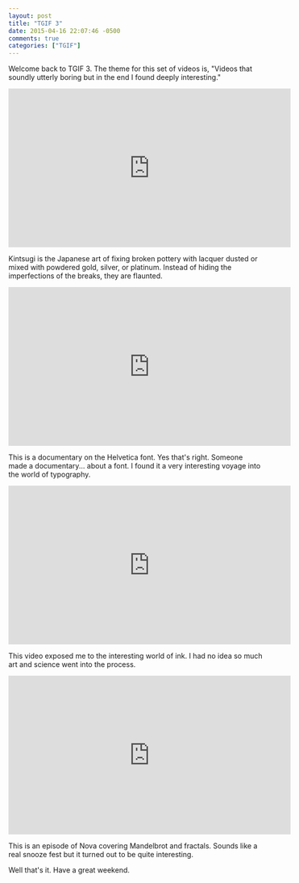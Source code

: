```yaml
---
layout: post
title: "TGIF 3"
date: 2015-04-16 22:07:46 -0500
comments: true
categories: ["TGIF"]
---
```



Welcome back to TGIF 3. The theme for this set of videos is, "Videos that soundly
utterly boring but in the end I found deeply interesting."

<div style="text-align:center;">
<iframe width="560" height="315" src="https://www.youtube.com/embed/lT55_u8URU0" frameborder="0" allowfullscreen></iframe>
</div>

Kintsugi is the  Japanese art of fixing broken pottery with lacquer 
dusted or mixed with powdered gold, silver, or platinum. Instead of hiding the
imperfections of the breaks, they are flaunted.



<div style="text-align:center;">
<iframe width="560" height="315" src="https://www.youtube.com/embed/t__AN6d8FWQ" frameborder="0" allowfullscreen></iframe>
</div>

This is a documentary on the Helvetica font. Yes that's right. Someone made a documentary...
about a font. I found it a very interesting voyage into the world of typography.


<div style="text-align:center;">
<iframe width="560" height="315" src="https://www.youtube.com/embed/Fypi6dAJB8E" frameborder="0" allowfullscreen></iframe>
</div>

This video exposed me to the interesting world of ink. I had no idea so much art and science
went into the process.


<div style="text-align:center;">
<iframe width="560" height="315" src="https://www.youtube.com/embed/ZbK92bRW2lQ" frameborder="0" allowfullscreen></iframe>
</div>

This is an episode of Nova covering Mandelbrot and fractals. Sounds like a real snooze
fest but it turned out to be quite interesting.

Well that's it. Have a great weekend.